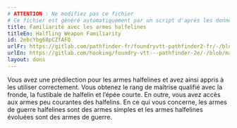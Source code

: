 ```yaml
---
# ATTENTION : Ne modifiez pas ce fichier
# Ce fichier est généré automatiquement par un script d'après les données du module Foundry VTT officiel et de sa traduction
title: Familiarité avec les armes halfelines
titleEn: Halfling Weapon Familiarity
id: 2ebcYbg68pCZfAFQ
urlFr: https://gitlab.com/pathfinder-fr/foundryvtt-pathfinder2-fr/-/blob/master/data/feats/2ebcYbg68pCZfAFQ.htm
urlEn: https://gitlab.com/hooking/foundry-vtt---pathfinder-2e/-/blob/master/packs/data/feats.db/halfling-weapon-familiarity.json
layout: dons
---
```

Vous avez une prédilection pour les armes halfelines et avez ainsi appris à les utiliser correctement. Vous obtenez le rang de maîtrise qualifié avec la fronde, la fustibale de halfelin et l’épée courte. En outre, vous avez accès aux armes peu courantes des halfelins. En ce qui vous concerne, les armes de guerre halfelines sont des armes simples et les armes halfelines évoluées sont des armes de guerre.
